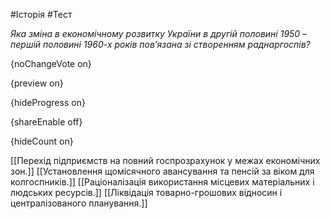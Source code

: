 #Історія #Тест

*Яка зміна в економічному розвитку України в другій половині 1950 – першій половині 1960-х  років пов’язана зі створенням раднаргоспів?*

{noChangeVote on}

{preview on}

{hideProgress on}

{shareEnable off}

{hideCount on}

[[Перехід підприємств на повний госпрозрахунок у межах економічних зон.]]
[[Установлення щомісячного авансування та пенсій за віком для колгоспників.]]
[[Раціоналізація використання місцевих матеріальних і людських ресурсів.]]
[[Ліквідація товарно-грошових відносин і централізованого планування.]]
